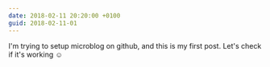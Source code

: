 ```yaml
---
date: 2018-02-11 20:20:00 +0100
guid: 2018-02-11-01
---
```


I'm trying to setup microblog on github, and this is my first post. Let's check if it's working ☺️
